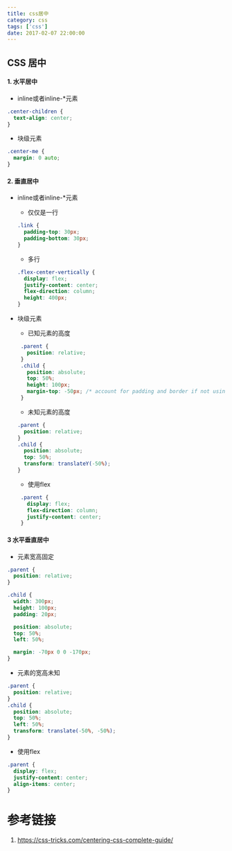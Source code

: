 ```yaml
---
title: css居中
category: css
tags: ['css']
date: 2017-02-07 22:00:00
---
```

##  CSS 居中

#### 1. 水平居中
* inline或者inline-*元素
```css
.center-children {
  text-align: center;
}
```

* 块级元素
```css
.center-me {
  margin: 0 auto;
}
```

#### 2. 垂直居中

* inline或者inline-*元素
    * 仅仅是一行
    ```css
    .link {
      padding-top: 30px;
      padding-bottom: 30px;
    }
    ```
    
    * 多行
    ```css
    .flex-center-vertically {
      display: flex;
      justify-content: center;
      flex-direction: column;
      height: 400px;
    }
    ```
* 块级元素
    * 已知元素的高度
    ```css
     .parent {
       position: relative;
     }
     .child {
       position: absolute;
       top: 50%;
       height: 100px;
       margin-top: -50px; /* account for padding and border if not using box-sizing: border-box; */
     }
    ```
    * 未知元素的高度
    ```css
    .parent {
      position: relative;
    }
    .child {
      position: absolute;
      top: 50%;
      transform: translateY(-50%);
    }
    ```
    
    * 使用flex
    ```css
     .parent {
       display: flex;
       flex-direction: column;
       justify-content: center;
     }
    ```
 #### 3 水平垂直居中

* 元素宽高固定
```css
.parent {
  position: relative;
}

.child {
  width: 300px;
  height: 100px;
  padding: 20px;

  position: absolute;
  top: 50%;
  left: 50%;

  margin: -70px 0 0 -170px;
}
```

* 元素的宽高未知
```css
.parent {
  position: relative;
}
.child {
  position: absolute;
  top: 50%;
  left: 50%;
  transform: translate(-50%, -50%);
}
```
* 使用flex

```css
.parent {
  display: flex;
  justify-content: center;
  align-items: center;
}
```

# 参考链接
1. https://css-tricks.com/centering-css-complete-guide/

